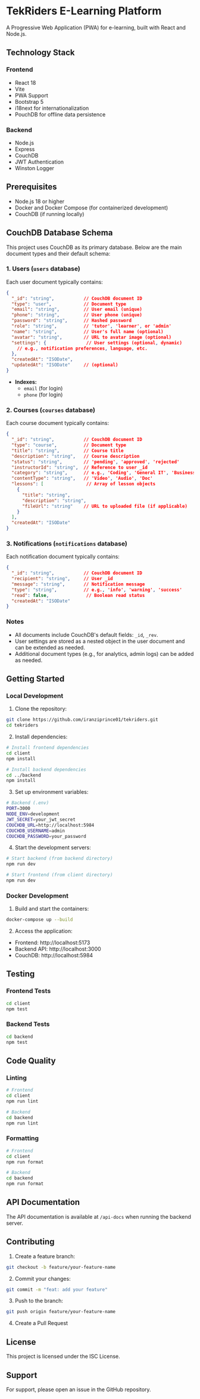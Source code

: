 # TekRiders E-Learning Platform

A Progressive Web Application (PWA) for e-learning, built with React and Node.js.

## Technology Stack

### Frontend
- React 18
- Vite
- PWA Support
- Bootstrap 5
- i18next for internationalization
- PouchDB for offline data persistence

### Backend
- Node.js
- Express
- CouchDB
- JWT Authentication
- Winston Logger

## Prerequisites

- Node.js 18 or higher
- Docker and Docker Compose (for containerized development)
- CouchDB (if running locally)

## CouchDB Database Schema

This project uses CouchDB as its primary database. Below are the main document types and their default schema:

### 1. Users (`users` database)
Each user document typically contains:
```json
{
  "_id": "string",           // CouchDB document ID
  "type": "user",            // Document type
  "email": "string",         // User email (unique)
  "phone": "string",         // User phone (unique)
  "password": "string",      // Hashed password
  "role": "string",          // 'tutor', 'learner', or 'admin'
  "name": "string",          // User's full name (optional)
  "avatar": "string",        // URL to avatar image (optional)
  "settings": {               // User settings (optional, dynamic)
    // e.g., notification preferences, language, etc.
  },
  "createdAt": "ISODate",
  "updatedAt": "ISODate"     // (optional)
}
```
- **Indexes:**
  - `email` (for login)
  - `phone` (for login)

### 2. Courses (`courses` database)
Each course document typically contains:
```json
{
  "_id": "string",           // CouchDB document ID
  "type": "course",          // Document type
  "title": "string",         // Course title
  "description": "string",   // Course description
  "status": "string",        // 'pending', 'approved', 'rejected'
  "instructorId": "string",  // Reference to user _id
  "category": "string",      // e.g., 'Coding', 'General IT', 'Business Tech'
  "contentType": "string",   // 'Video', 'Audio', 'Doc'
  "lessons": [                // Array of lesson objects
    {
      "title": "string",
      "description": "string",
      "fileUrl": "string"    // URL to uploaded file (if applicable)
    }
  ],
  "createdAt": "ISODate"
}
```

### 3. Notifications (`notifications` database)
Each notification document typically contains:
```json
{
  "_id": "string",           // CouchDB document ID
  "recipient": "string",     // User _id
  "message": "string",       // Notification message
  "type": "string",          // e.g., 'info', 'warning', 'success'
  "read": false,              // Boolean read status
  "createdAt": "ISODate"
}
```

### Notes
- All documents include CouchDB's default fields: `_id`, `_rev`.
- User settings are stored as a nested object in the user document and can be extended as needed.
- Additional document types (e.g., for analytics, admin logs) can be added as needed.

## Getting Started

### Local Development

1. Clone the repository:
```bash
git clone https://github.com/iranziprince01/tekriders.git
cd tekriders
```

2. Install dependencies:
```bash
# Install frontend dependencies
cd client
npm install

# Install backend dependencies
cd ../backend
npm install
```

3. Set up environment variables:
```bash
# Backend (.env)
PORT=3000
NODE_ENV=development
JWT_SECRET=your_jwt_secret
COUCHDB_URL=http://localhost:5984
COUCHDB_USERNAME=admin
COUCHDB_PASSWORD=your_password
```

4. Start the development servers:
```bash
# Start backend (from backend directory)
npm run dev

# Start frontend (from client directory)
npm run dev
```

### Docker Development

1. Build and start the containers:
```bash
docker-compose up --build
```

2. Access the application:
- Frontend: http://localhost:5173
- Backend API: http://localhost:3000
- CouchDB: http://localhost:5984

## Testing

### Frontend Tests
```bash
cd client
npm test
```

### Backend Tests
```bash
cd backend
npm test
```

## Code Quality

### Linting
```bash
# Frontend
cd client
npm run lint

# Backend
cd backend
npm run lint
```

### Formatting
```bash
# Frontend
cd client
npm run format

# Backend
cd backend
npm run format
```

## API Documentation

The API documentation is available at `/api-docs` when running the backend server.

## Contributing

1. Create a feature branch:
```bash
git checkout -b feature/your-feature-name
```

2. Commit your changes:
```bash
git commit -m "feat: add your feature"
```

3. Push to the branch:
```bash
git push origin feature/your-feature-name
```

4. Create a Pull Request

## License

This project is licensed under the ISC License.

## Support

For support, please open an issue in the GitHub repository. 
